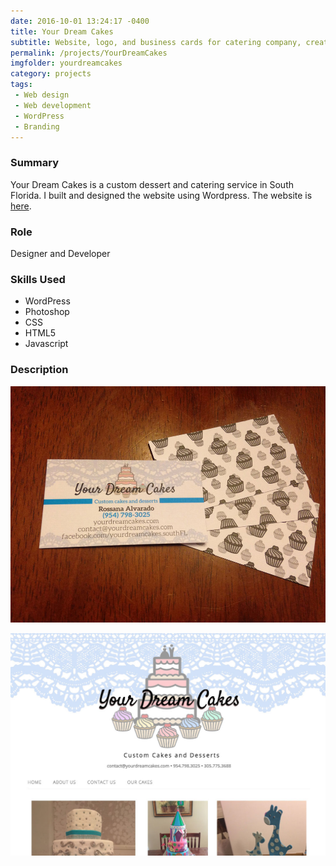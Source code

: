 ```yaml
---
date: 2016-10-01 13:24:17 -0400
title: Your Dream Cakes
subtitle: Website, logo, and business cards for catering company, created 2015
permalink: /projects/YourDreamCakes
imgfolder: yourdreamcakes
category: projects
tags: 
 - Web design
 - Web development
 - WordPress
 - Branding
---
```


### Summary

Your Dream Cakes is a custom dessert and catering service in South Florida. I built and designed the website using Wordpress. The website is [here](http://yourdreamcakes.com). 


### Role

Designer and Developer

### Skills Used

- WordPress
- Photoshop
- CSS
- HTML5
- Javascript

### Description

![Website](../../img/yourdreamcakes/2-business-cards.JPG)

![Business cards](../../img/yourdreamcakes/1-website-image.jpg)